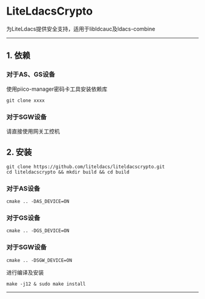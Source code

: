 # LiteLdacsCrypto

为LiteLdacs提供安全支持，适用于libldcauc及ldacs-combine

---

## 1. 依赖

### **对于AS、GS设备**

使用piico-manager密码卡工具安装依赖库
```shell
git clone xxxx

```
### **对于SGW设备**
请直接使用网关工控机


## 2. 安装

```shell
git clone https://github.com/liteldacs/liteldacscrypto.git
cd liteldacscrypto && mkdir build && cd build
```
### **对于AS设备**
```shell
cmake .. -DAS_DEVICE=ON
```
### **对于GS设备**
```shell
cmake .. -DGS_DEVICE=ON
```
### **对于SGW设备**
```shell
cmake .. -DSGW_DEVICE=ON
```

进行编译及安装
```shell
make -j12 & sudo make install
```
---
